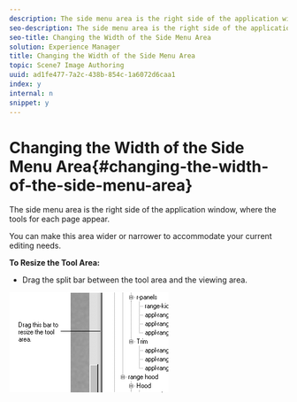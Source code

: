 ```yaml
---
description: The side menu area is the right side of the application window, where the tools for each page appear.
seo-description: The side menu area is the right side of the application window, where the tools for each page appear.
seo-title: Changing the Width of the Side Menu Area
solution: Experience Manager
title: Changing the Width of the Side Menu Area
topic: Scene7 Image Authoring
uuid: ad1fe477-7a2c-438b-854c-1a6072d6caa1
index: y
internal: n
snippet: y
---
```


# Changing the Width of the Side Menu Area{#changing-the-width-of-the-side-menu-area}

The side menu area is the right side of the application window, where the tools for each page appear.

You can make this area wider or narrower to accommodate your current editing needs.

**To Resize the Tool Area:**

* Drag the split bar between the tool area and the viewing area.

![](assets/resize_tool.png)

